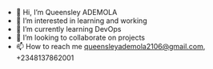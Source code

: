 - 👋 Hi, I’m Queensley ADEMOLA
- 👀 I’m interested in learning and working
- 🌱 I’m currently learning DevOps
- 💞️ I’m looking to collaborate on projects
- 📫 How to reach me queensleyademola2106@gmail.com, +2348137862001

<!---
queensley200/queensley200 is a ✨ special ✨ repository because its `README.md` (this file) appears on your GitHub profile.
You can click the Preview link to take a look at your changes.
--->
